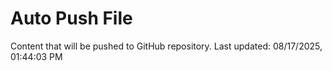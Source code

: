 # Auto Push File

Content that will be pushed to GitHub repository.
Last updated: 08/17/2025, 01:44:03 PM